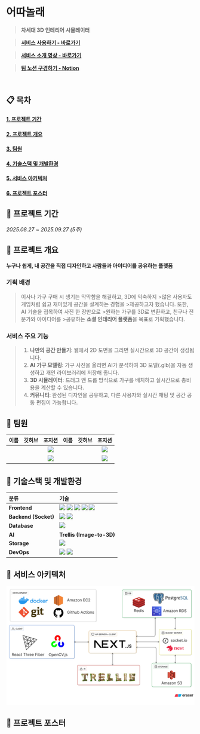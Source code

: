 #  어따놀래

> **차세대 3D 인테리어 시뮬레이터**

> [**서비스 사용하기 - 바로가기**]()

> [**서비스 소개 영상 - 바로가기**]()

> [**팀 노션 구경하기 - Notion**]()


<br/>

## 📋 목차
#### [**1. 프로젝트 기간**](#Period)
#### [**2. 프로젝트 개요**](#어따놀래)
#### [**3. 팀원**](#Team)
#### [**4. 기술스택 및 개발환경**](#Stack)
#### [**5. 서비스 아키텍처**](#Architecture)
#### [**6. 프로젝트 포스터**](#Poster)

<a name="Period"></a>
## 📌 프로젝트 기간
*2025.08.27 ~ 2025.09.27 (5주)*

<a name="어따놀래"></a>

## 📌 프로젝트 개요
**누구나 쉽게, 내 공간을 직접 디자인하고 사람들과 아이디어를 공유하는 플랫폼**

### **기획 배경**
> 이사나 가구 구매 시 생기는 막막함을 해결하고, 3D에 익숙하지 >않은 사용자도 게임처럼 쉽고 재미있게 공간을 설계하는 경험을 >제공하고자 했습니다. 또한, AI 기술을 접목하여 사진 한 장만으로 >원하는 가구를 3D로 변환하고, 친구나 전문가와 아이디어를 >공유하는 **소셜 인테리어 플랫폼**을 목표로 기획했습니다.

### **서비스 주요 기능**
> 1. **나만의 공간 만들기**: 웹에서 2D 도면을 그리면 실시간으로 3D 공간이 생성됩니다.
> 2. **AI 가구 모델링**: 가구 사진을 올리면 AI가 분석하여 3D 모델(.glb)을 자동 생성하고 개인 라이브러리에 저장해 줍니다.
> 3. **3D 시뮬레이터**: 드래그 앤 드롭 방식으로 가구를 배치하고 실시간으로 총비용을 계산할 수 있습니다.
> 4. **커뮤니티**: 완성된 디자인을 공유하고, 다른 사용자와 실시간 채팅 및 공간 공동 편집이 가능합니다.

<a name="Team"></a>
## 📌 팀원

| 이름 | 깃허브 | 포지션 | 이름 | 깃허브 | 포지션 |
| :--- | :--- | :---: | :--- | :--- | :---: |
| | | ![](https://img.shields.io/badge/-FE-blue) | | | ![](https://img.shields.io/badge/-BE-red) |
| | | ![](https://img.shields.io/badge/-FE-blue) | | | ![](https://img.shields.io/badge/-BE-red) |


<a name="Stack"></a>
## 📌 기술스택 및 개발환경
| 분류 | 기술 |
| :--- | :--- |
| **Frontend** | <img src="https://img.shields.io/badge/Next.js-000000?style=for-the-badge&logo=next.js&logoColor=white"> <img src="https://img.shields.io/badge/React-61DAFB?style=for-the-badge&logo=react&logoColor=black"> <img src="https://img.shields.io/badge/React Three Fiber-000000?style=for-the-badge&logo=three.js&logoColor=white"> <img src="https://img.shields.io/badge/OpenCV.js-5C3EE8?style=for-the-badge&logo=opencv&logoColor=white"> <img src="https://img.shields.io/badge/Socket.io client-010101?style=for-the-badge&logo=socket.io&logoColor=white"> |
| **Backend (Socket)** | <img src="https://img.shields.io/badge/NestJS-E0234E?style=for-the-badge&logo=nestjs&logoColor=white"> <img src="https://img.shields.io/badge/Socket.io-010101?style=for-the-badge&logo=socket.io&logoColor=white"> |
| **Database** | <img src="https://img.shields.io/badge/PostgreSQL-4169E1?style=for-the-badge&logo=postgresql&logoColor=white"> |
| **AI** | **Trellis (Image-to-3D)** |
| **Storage** | <img src="https://img.shields.io/badge/Amazon S3-569A31?style=for-the-badge&logo=Amazon S3&logoColor=white"> |
| **DevOps** | <img src="https://shields.io/badge/Docker-2496ED?style=for-the-badge&logo=docker&logoColor=white"> <img src="https://img.shields.io/badge/Amazon EC2-FF9900?style=for-the-badge&logo=Amazon EC2&logoColor=white"> |

<a name="Architecture"></a>
## 📌 서비스 아키텍처
<img src="next\public\Project_Architecture.png">


<a name="Poster"></a>
## 📌 프로젝트 포스터
